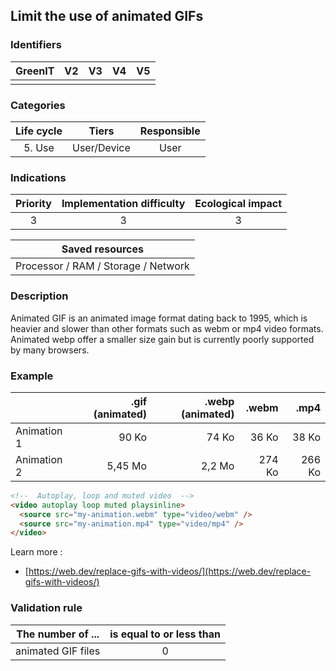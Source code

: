 ## Limit the use of animated GIFs

### Identifiers

| GreenIT | V2  | V3  | V4  | V5  |
| :-----: | :-: | :-: | :-: | :-: |
|         |     |     |     |     |

### Categories

| Life cycle |    Tiers    | Responsible |
| :--------: | :---------: | :---------: |
|   5. Use   | User/Device |    User     |

### Indications

| Priority | Implementation difficulty | Ecological impact |
| :------: | :-----------------------: | :---------------: |
|    3     |             3             |         3         |

|           Saved resources           |
| :---------------------------------: |
| Processor / RAM / Storage / Network |

### Description

Animated GIF is an animated image format dating back to 1995, which is heavier and slower than other formats such as webm or mp4 video formats. Animated webp offer a smaller size gain but is currently poorly supported by many browsers.

### Example

|             | .gif (animated) | .webp (animated) |  .webm |   .mp4 |
| :---------- | --------------: | ---------------: | -----: | -----: |
| Animation 1 |           90 Ko |            74 Ko |  36 Ko |  38 Ko |
| Animation 2 |         5,45 Mo |           2,2 Mo | 274 Ko | 266 Ko |

```html
<!--  Autoplay, loop and muted video  -->
<video autoplay loop muted playsinline>
  <source src="my-animation.webm" type="video/webm" />
  <source src="my-animation.mp4" type="video/mp4" />
</video>
```

Learn more :

- [https://web.dev/replace-gifs-with-videos/](https://web.dev/replace-gifs-with-videos/)

### Validation rule

| The number of ...  | is equal to or less than |
| ------------------ | :----------------------: |
| animated GIF files |            0             |
